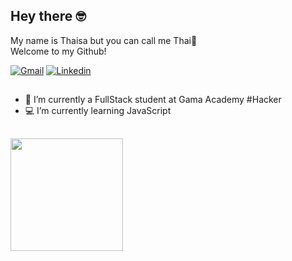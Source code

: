 ## Hey there 🤓 <br>
My name is Thaisa but you can call me Thai🌱<br>
Welcome to my Github!

<div>
  <a href="mailto: thaisacontar@gmail.com"><img src="https://img.shields.io/badge/Gmail-red?style=flat&logo=Gmail&logoColor=white" alt="Gmail" /></a>
  <a href="https://www.linkedin.com/in/thaisacontar/" target="_blank"><img src="https://img.shields.io/badge/LinkedIn-blue?style=flat&logo=linkedin&labelColor=blue" alt="Linkedin" /></a>
</div>

##

- 🔭 I’m currently a FullStack student at Gama Academy #Hacker
- 💻 I’m currently learning JavaScript

##

<div>
  <img height="180em" src="https://github-readme-stats.vercel.app/api/top-langs/?username=thaisacontar&layout=compact&langs_count=8&theme=radical"/>
</div>
